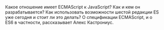 Какое отношение имеет ECMAScript к JavaScript? Как и кем он разрабатывается? Как использовать возможности шестой редакции ES уже сегодня и стоит ли это делать? О спецификации ECMAScript, и о ES6 в частности, рассказывает Алекс Кастрониус.